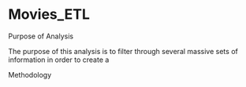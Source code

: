 # Movies_ETL

Purpose of Analysis

The purpose of this analysis is to filter through several massive sets of information in order to create a 

Methodology

